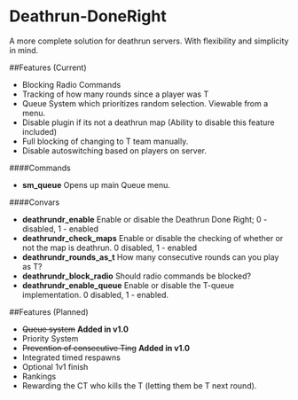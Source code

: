 # Deathrun-DoneRight
A more complete solution for deathrun servers. With flexibility and simplicity in mind.


##Features (Current)

* Blocking Radio Commands
* Tracking of how many rounds since a player was T
* Queue System which prioritizes random selection. Viewable from a menu.
* Disable plugin if its not a deathrun map (Ability to disable this feature included)
* Full blocking of changing to T team manually.
* Disable autoswitching based on players on server.

####Commands

* **sm_queue** Opens up main Queue menu.

####Convars

*	**deathrundr_enable** Enable or disable the Deathrun Done Right; 0 - disabled, 1 - enabled
*	**deathrundr_check_maps** Enable or disable the checking of whether or not the map is deathrun. 0 disabled, 1 - enabled
*	**deathrundr_rounds_as_t** How many consecutive rounds can you play as T?
*	**deathrundr_block_radio** Should radio commands be blocked?
*	**deathrundr_enable_queue** Enable or disable the T-queue implementation. 0 disabled, 1 - enabled.


##Features (Planned)

* ~~Queue system~~ __Added in v1.0__
* Priority System
* ~~Prevention of consecutive Ting~~ __Added in v1.0__
* Integrated timed respawns
* Optional 1v1 finish
* Rankings
* Rewarding the CT who kills the T (letting them be T next round).
